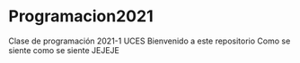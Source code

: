 # Programacion2021
Clase de programación 2021-1 UCES
Bienvenido a este repositorio
Como se siente como se siente
JEJEJE